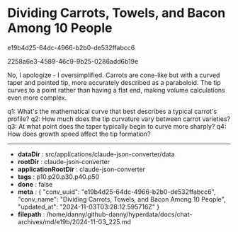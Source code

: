 # Dividing Carrots, Towels, and Bacon Among 10 People

e19b4d25-64dc-4966-b2b0-de532ffabcc6

2258a6e3-4589-46c9-9b25-0286add6b19e

 No, I apologize - I oversimplified. Carrots are cone-like but with a curved taper and pointed tip, more accurately described as a paraboloid. The tip curves to a point rather than having a flat end, making volume calculations even more complex.

q1: What's the mathematical curve that best describes a typical carrot's profile?
q2: How much does the tip curvature vary between carrot varieties?
q3: At what point does the taper typically begin to curve more sharply?
q4: How does growth speed affect the tip formation?

---

* **dataDir** : src/applications/claude-json-converter/data
* **rootDir** : claude-json-converter
* **applicationRootDir** : claude-json-converter
* **tags** : p10.p20.p30.p40.p50
* **done** : false
* **meta** : {
  "conv_uuid": "e19b4d25-64dc-4966-b2b0-de532ffabcc6",
  "conv_name": "Dividing Carrots, Towels, and Bacon Among 10 People",
  "updated_at": "2024-11-03T03:28:12.595716Z"
}
* **filepath** : /home/danny/github-danny/hyperdata/docs/chat-archives/md/e19b/2024-11-03_225.md
